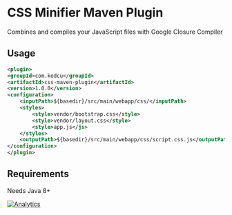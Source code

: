 # CSS Minifier Maven Plugin

Combines and compiles your JavaScript files with Google Closure Compiler

## Usage

```xml
<plugin>
<groupId>com.kodcu</groupId>
<artifactId>css-maven-plugin</artifactId>
<version>1.0.0</version>
<configuration>
	<inputPath>${basedir}/src/main/webapp/css/</inputPath>
	<styles>
		<style>vendor/bootstrap.css</style>
		<style>vendor/layout.css</style>
		<style>app.js</js>
	</styles>
	<outputPath>${basedir}/src/main/webapp/css/script.css.js</outputPath>
</configuration>
</plugin>
```

## Requirements

Needs Java 8+

[![Analytics](https://ga-beacon.appspot.com/UA-52823012-1/css-maven-plugin/readme)](https://github.com/rahmanusta/css-maven-plugin)
